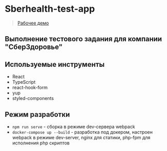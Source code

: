 # Sberhealth-test-app 
> [Рабочее демо](https://sberhealth-test-app.vercel.app)

## Выполнение тестового задания для компании "СберЗдоровье"

## Используемые инструменты

- React
- TypeScript
- react-hook-form
- yup
- styled-components

## Режим разработки

- `npm run serve` - сборка в режиме dev-сервера webpack
- `docker-compose up --build` - разработка под докером, настроен webpack в режиме dev-server, nginx для статики, php-fpm для исполнения php скриптов
